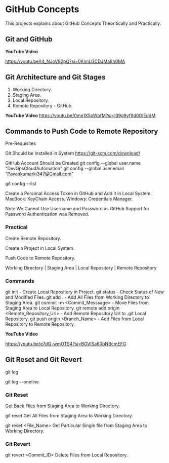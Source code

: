 
# GitHub Concepts
This projects explains about GitHub Concepts Theoritically and Practically.

## Git and GitHub
**YouTube Video**

https://youtu.be/I4_NJoV92pQ?si=0KimLGCDJMa8h0MA

## Git Architecture and Git Stages

1. Working Directory.
2. Staging Area.
3. Local Repository.
4. Remote Repository - GitHub.

**YouTube Video**
https://youtu.be/0me1X5oWbfM?si=I39q9yf9d0OlEddM

## Commands to Push Code to Remote Repository

Pre-Requisites

Git Should be Installed in System
https://git-scm.com/download/

GitHub Account Should be Created
git config --global user.name "DevOpsCloudAutomation"
git config --global user.email "Pavankumarkj347@Gmail.com"

git config --list

Create a Personal Access Token in GitHub and Add it in Local System.
MacBook: KeyChain Access.
Windows: Credentials Manager.

Note
We Cannot Use Username and Password as GitHub Support for Password Authentication was Removed.

### Practical

Create Remote Repository.

Create a Project in Local System.

Push Code to Remote Repository.

Working Directory | Staging Area | Local Repository | Remote Repository

### Commands
git init - Create Local Repository in Project.
git status - Check Status of New and Modified Files.
git add . - Add All Files from Working Directory to Staging Area.
git commit -m <Commit_Messsage> - Move Files from Staging Area to Local Repository.
git remote add origin <Remote_Repository_Url> - Add Remote Repository Url to .git Local Repository.
git push origin <Branch_Name> - Add Files from Local Repository to Remote Repository.

**YouTube Video**

https://youtu.be/e7dQ-wmOTS4?si=BGVlSa60bNBcmEFG

## Git Reset and Git Revert

git log

git log --oneline

### Git Reset

Get Back Files from Staging Area to Working Directory.

git reset
Get All Files from Staging Area to Working Directory.

git reset <File_Name>
Get Particular Single file from Staging Area to Working Directory.

### Git Revert

git revert <Commit_ID>
Delete Files from Local Repository.
